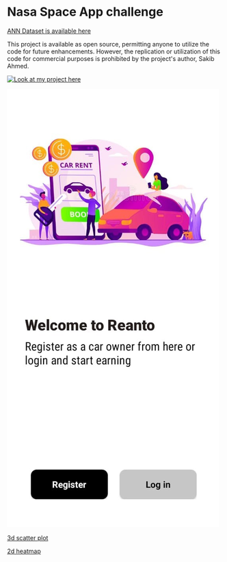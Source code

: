 # Nasa Space App challenge



[ANN Dataset is available here](https://drive.google.com/file/d/1bo--tW-PzqN0XiceGS-WkEqwVjltNcmc/view?usp=sharing)

This project is available as open source, permitting anyone to utilize the code for future enhancements. However, the replication or utilization of this code for commercial purposes is prohibited by the project's author, Sakib Ahmed.

[![Look at my project here](https://img.youtube.com/vi/adgoOydQEhI/0.jpg)](https://www.youtube.com/watch?v=adgoOydQEhI)


![Car Image](https://github.com/Sakib323/car_rental/blob/e0cacbd41adf464202901554f86404f67a976512/WhatsApp%20Image%202023-01-29%20at%204.59.06%20PM.jpeg)


[3d scatter plot](https://comfy-figolla-e35606.netlify.app/)

[2d heatmap](https://phenomenal-khapse-9ef87f.netlify.app/)
